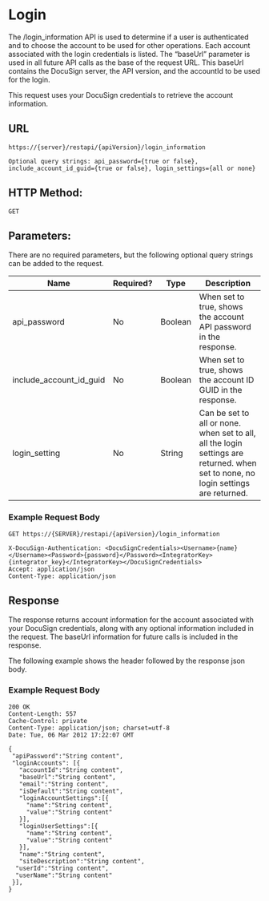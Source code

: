 # Login

The /login_information API is used to determine if a user is authenticated and 
to choose the account to be used for other operations. 
Each account associated with the login credentials is listed. 
The “baseUrl” parameter is used in all future API calls as the base of the request URL.
This baseUrl contains the DocuSign server, the API version, and the accountId to be used for the login.

This request uses your DocuSign credentials to retrieve the account information.

## URL

    https://{server}/restapi/{apiVersion}/login_information
    
    Optional query strings: api_password={true or false}, include_account_id_guid={true or false}, login_settings={all or none}

## HTTP Method:
    GET

## Parameters:

There are no required parameters, but the following optional query strings can be added to the request.

|Name              |Required?  |Type       |Description                                             |
|------------------|-----------|-----------|--------------------------------------------------------|
|api_password|No|Boolean|When set to true, shows the account API password in the response.|
|include_account_id_guid|No|Boolean|When set to true, shows the account ID GUID in the response.|
|login_setting|No|String|Can be set to all or none. when set to all, all the login settings are returned. when set to none, no login settings are returned.|

### Example Request Body

    GET https://{SERVER}/restapi/{apiVersion}/login_information
 
    X-DocuSign-Authentication: <DocuSignCredentials><Username>{name}</Username><Password>{password}</Password><IntegratorKey>{integrator_key}</IntegratorKey></DocuSignCredentials>
    Accept: application/json
    Content-Type: application/json

## Response

The response returns account information for the account associated with your 
DocuSign credentials, along with any optional information included in the request. 
The baseUrl information for future calls is included in the response.

The following example shows the header followed by the response json body.

### Example Request Body

    200 OK
    Content-Length: 557
    Cache-Control: private
    Content-Type: application/json; charset=utf-8
    Date: Tue, 06 Mar 2012 17:22:07 GMT
    
    {
     "apiPassword":"String content",
     "loginAccounts": [{
       "accountId":"String content",
       "baseUrl":"String content",
       "email":"String content",
       "isDefault":"String content",
       "loginAccountSettings":[{
         "name":"String content",
         "value":"String content"
       }],
       "loginUserSettings":[{
         "name":"String content",
         "value":"String content"
       }],
       "name":"String content",
       "siteDescription":"String content",
      "userId":"String content",
      "userName":"String content"
     }],
    }

